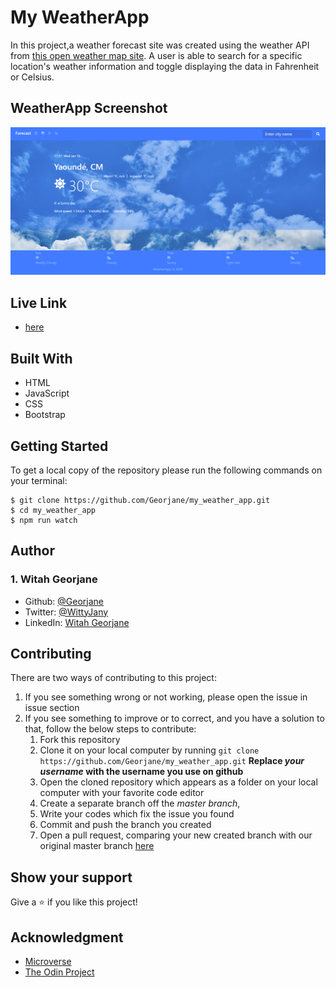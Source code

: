 # My WeatherApp
In this project,a weather forecast site was created  using the weather API from [this open weather map site](https://openweathermap.org/). 
A user is able to search for a specific location's weather information and toggle displaying the data in Fahrenheit or Celsius.

## WeatherApp Screenshot
![](weather.png)

## Live Link
- [here](https://sad-jepsen-eb9b01.netlify.app/)

## Built With
- HTML
- JavaScript
- CSS
- Bootstrap

## Getting Started
To get a local copy of the repository please run the following commands on your terminal:
```
$ git clone https://github.com/Georjane/my_weather_app.git
$ cd my_weather_app
$ npm run watch
```

## Author

### 1. Witah Georjane
* Github: [@Georjane](https://github.com/Georjane)
* Twitter: [@WittyJany](https://twitter.com/WittyJany)
* LinkedIn: [Witah Georjane](https://www.linkedin.com/in/witah-georjane)

## Contributing
There are two ways of contributing to this project:

1. If you see something wrong or not working, please open the issue in issue section
2. If you see something to improve or to correct, and you have a solution to that, follow the below steps to contribute:
    1. Fork this repository
    2. Clone it on your local computer by running `git clone https://github.com/Georjane/my_weather_app.git` __Replace *your username* with the username you use on github__
    3. Open the cloned repository which appears as a folder on your local computer with your favorite code editor
    4. Create a separate branch off the *master branch*,
    5. Write your codes which fix the issue you found
    6. Commit and push the branch you created
    7. Open a pull request, comparing your new created branch with our original master branch [here](https://github.com/Georjane/my_weather_app/pulls)

## Show your support

Give a ⭐️ if you like this project!

## Acknowledgment
* [Microverse](https://www.microvese.org)
* [The Odin Project](https://www.theodinproject.com)
